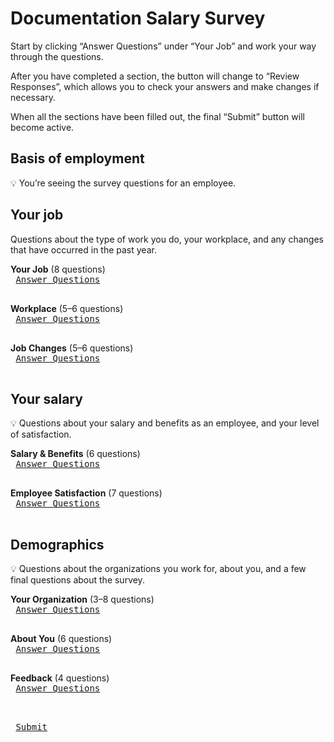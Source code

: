# Documentation Salary Survey

Start by clicking “Answer Questions” under “Your Job” and work your way through the questions.

After you have completed a section, the button will change to “Review Responses”, which allows you to check your answers and make changes if necessary.

When all the sections have been filled out, the final “Submit” button will become active.

## Basis of employment

:bulb: You’re seeing the survey questions for an employee.

## Your job

Questions about the type of work you do, your workplace, and any changes that have occurred in the past year.

**Your Job** (8 questions) <kbd> <br> [Answer Questions](/A_employment_parameters/1.md) <br> </kbd>

**Workplace** (5–6 questions) <kbd> <br> [Answer Questions]() <br> </kbd>

**Job Changes** (5–6 questions) <kbd> <br> [Answer Questions]() <br> </kbd>

## Your salary

:bulb: Questions about your salary and benefits as an employee, and your level of satisfaction.

**Salary & Benefits** (6 questions) <kbd> <br> [Answer Questions]() <br> </kbd>

**Employee Satisfaction** (7 questions) <kbd> <br> [Answer Questions]() <br> </kbd>

## Demographics

:bulb: Questions about the organizations you work for, about you, and a few final questions about the survey.

**Your Organization** (3–8 questions) <kbd> <br> [Answer Questions]() <br> </kbd>

**About You** (6 questions) <kbd> <br> [Answer Questions]() <br> </kbd>

**Feedback** (4 questions) <kbd> <br> [Answer Questions]() <br> </kbd>

<kbd> <br> [Submit]() <br> </kbd>